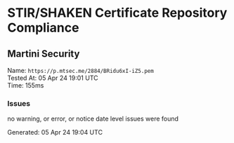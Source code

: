# STIR/SHAKEN Certificate Repository Compliance

## Martini Security

Name: `https://p.mtsec.me/2884/BRidu6xI-iZ5.pem`\
Tested At: 05 Apr 24 19:01 UTC\
Time: 155ms

### Issues

no warning, or error, or notice date level issues were found

Generated: 05 Apr 24 19:04 UTC